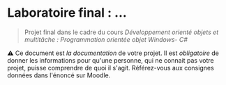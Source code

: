 # Laboratoire final : ... #

> Projet final dans le cadre du cours *Développement orienté objets et multitâche : Programmation orientée objet Windows- C#*



⚠️ Ce document est *la documentation* de votre projet. Il est *obligatoire* de donner les informations pour qu'une personne, qui ne connait pas votre projet, puisse comprendre de quoi il s'agit. Référez-vous aux consignes données dans l'énoncé sur Moodle.
